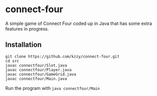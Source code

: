 # connect-four
A simple game of Connect Four coded up in Java that has some extra features in progress.

## Installation
```
git clone https://github.com/kzzy/connect-four.git
cd src
javac connectfour/Slot.java
javac connectfour/Player.java
javac connectfour/GameGrid.java
javac connectfour/Main.java

```

Run the program with `java connectfour/Main`

